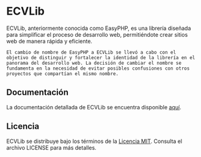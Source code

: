 # ECVLib
ECVLib, anteriormente conocida como EasyPHP, es una librería diseñada para simplificar el proceso de desarrollo web, permitiéndote crear sitios web de manera rápida y eficiente.

`El cambio de nombre de EasyPHP a ECVLib se llevó a cabo con el objetivo de distinguir y fortalecer la identidad de la librería en el panorama del desarrollo web. La decisión de cambiar el nombre se fundamenta en la necesidad de evitar posibles confusiones con otros proyectos que compartían el mismo nombre.`

## Documentación

La documentación detallada de ECVLib se encuentra disponible [aquí](https://github.com/arkeber-23/ECVLib_docs).

## Licencia
ECVLib se distribuye bajo los términos de la [Licencia MIT](https://opensource.org/license/mit/). Consulta el archivo LICENSE para más detalles.